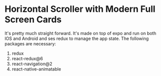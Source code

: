 # Horizontal Scroller with Modern Full Screen Cards
It's pretty much straight forward. It's made on top of expo and run on both IOS and Android and ses redux to manage the app state.
The following packages are necessary:
  1. redux
  2. react-redux@6
  3. react-navigation@2
  4. react-native-animatable








